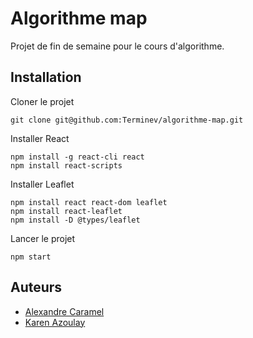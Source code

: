 # Algorithme map

Projet de fin de semaine pour le cours d'algorithme.

## Installation
Cloner le projet
```
git clone git@github.com:Terminev/algorithme-map.git
```

Installer React
```
npm install -g react-cli react
npm install react-scripts
```

Installer Leaflet
```
npm install react react-dom leaflet
npm install react-leaflet
npm install -D @types/leaflet
```

Lancer le projet
```
npm start
```

## Auteurs

- [Alexandre Caramel](https://github.com/Terminev)
- [Karen Azoulay](https://github.com/Karen160)